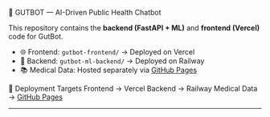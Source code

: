 🧠 GUTBOT — AI-Driven Public Health Chatbot

This repository contains the **backend (FastAPI + ML)** and **frontend (Vercel)** code for GutBot.

- 🌐 Frontend: `gutbot-frontend/` → Deployed on Vercel
- 🧠 Backend: `gutbot-ml-backend/` → Deployed on Railway
- 📚 Medical Data: Hosted separately via [GitHub Pages](https://github.com/NeilBorikar/gutbot-medical-data)

 🚀 Deployment Targets
Frontend → Vercel
Backend → Railway
Medical Data → [GitHub Pages](#)

---
